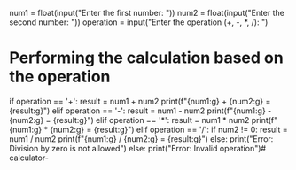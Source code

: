 num1 = float(input("Enter the first number: "))
num2 = float(input("Enter the second number: "))
operation = input("Enter the operation (+, -, *, /): ")

# Performing the calculation based on the operation
if operation == '+':
    result = num1 + num2
    print(f"{num1:g} + {num2:g} = {result:g}")
elif operation == '-':
    result = num1 - num2
    print(f"{num1:g} - {num2:g} = {result:g}")
elif operation == '*':
    result = num1 * num2
    print(f"{num1:g} * {num2:g} = {result:g}")
elif operation == '/':
    if num2 != 0:
        result = num1 / num2
        print(f"{num1:g} / {num2:g} = {result:g}")
    else:
        print("Error: Division by zero is not allowed")
else:
    print("Error: Invalid operation")# calculator-
